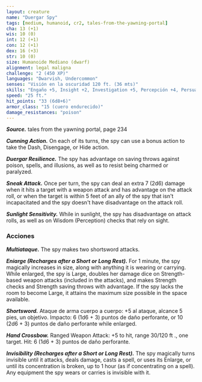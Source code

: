 ```yaml
---
layout: creature
name: "Duergar Spy"
tags: [medium, humanoid, cr2, tales-from-the-yawning-portal]
cha: 13 (+1)
wis: 10 (0)
int: 12 (+1)
con: 12 (+1)
dex: 16 (+3)
str: 10 (0)
size: Humanoide Mediano (dwarf)
alignment: legal maligna
challenge: "2 (450 XP)"
languages: "Dwarvish, Undercommon"
senses: "Visión en la oscuridad 120 ft. (36 mts)"
skills: "Engaño +5, Insight +2, Investigation +5, Percepción +4, Persuasion +3, Sleight of Hand +5, Sigilo +7"
speed: "25 ft."
hit_points: "33 (6d8+6)"
armor_class: "15 (cuero endurecido)"
damage_resistances: "poison"
---
```


***Source.*** tales from the yawning portal,  page 234

***Cunning Action.*** On each of its turns, the spy can use a bonus action to take the Dash, Disengage, or Hide action.

***Duergar Resilience.*** The spy has advantage on saving throws against poison, spells, and illusions, as well as to resist being charmed or paralyzed.

***Sneak Attack.*** Once per turn, the spy can deal an extra 7 (2d6) damage when it hits a target with a weapon attack and has advantage on the attack roll, or when the target is within 5 feet of an ally of the spy that isn't incapacitated and the spy doesn't have disadvantage on the attack roll.

***Sunlight Sensitivity.*** While in sunlight, the spy has disadvantage on attack rolls, as well as on Wisdom (Perception) checks that rely on sight.

### Acciones

***Multiataque.*** The spy makes two shortsword attacks.

***Eniarge (Recharges after a Short or Long Rest).*** For 1 minute, the spy magically increases in size, along with anything it is wearing or carrying. While enlarged, the spy is Large, doubles her damage dice on Strength-based weapon attacks (included in the attacks), and makes Strength checks and Strength saving throws with advantage. If the spy lacks the room to become Large, it attains the maximum size possible in the space available.

***Shortsword.*** Ataque de arma cuerpo a cuerpo: +5 al ataque, alcance 5 pies, un objetivo. Impacto: 6 (1d6 + 3) puntos de daño perforante, or 10 (2d6 + 3) puntos de daño perforante while enlarged.

***Hand Crossbow.*** Ranged Weapon Attack: +5 to hit, range 30/120 ft ., one target. Hit: 6 (1d6 + 3) puntos de daño perforante.

***Invisibility (Recharges after a Short or Long Rest).*** The spy magically turns invisible until it attacks, deals damage, casts a spell, or uses its Enlarge, or until its concentration is broken, up to 1 hour (as if concentrating on a spell). Any equipment the spy wears or carries is invisible with it.